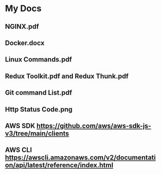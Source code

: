 # My Docs
## NGINX.pdf
## Docker.docx
## Linux Commands.pdf
## Redux Toolkit.pdf and Redux Thunk.pdf
## Git command List.pdf
## Http Status Code.png
## AWS SDK https://github.com/aws/aws-sdk-js-v3/tree/main/clients
## AWS CLI https://awscli.amazonaws.com/v2/documentation/api/latest/reference/index.html
